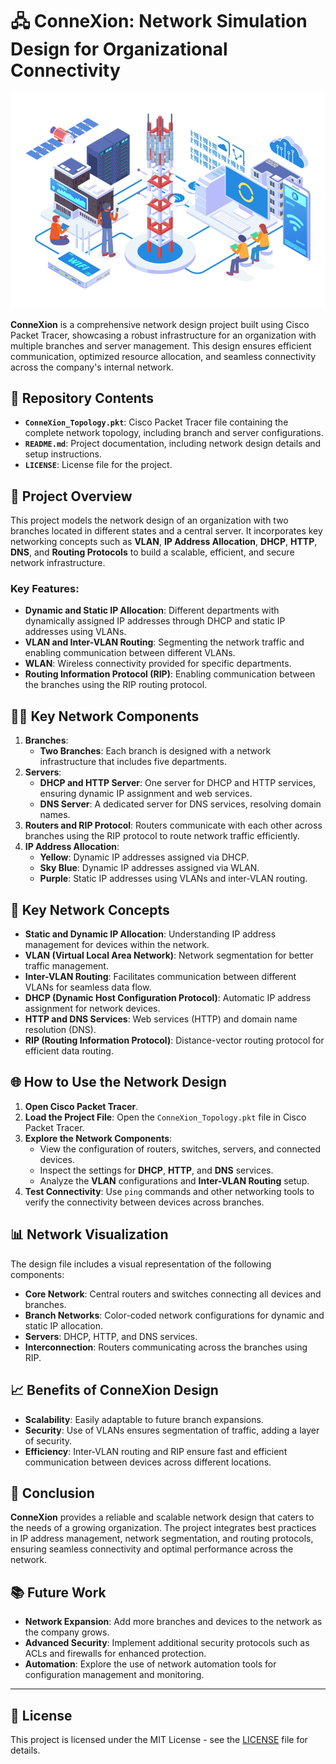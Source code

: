 # 🖧 **ConneXion: Network Simulation Design for Organizational Connectivity**

![Network Design](https://github.com/ahtisham73/ConneXion/blob/f4d7cd73d996b88eb2bede4db4e9f467003b592f/Network-Design.jpg)


**ConneXion** is a comprehensive network design project built using Cisco Packet Tracer, showcasing a robust infrastructure for an organization with multiple branches and server management. This design ensures efficient communication, optimized resource allocation, and seamless connectivity across the company's internal network.

## 📂 **Repository Contents**
- **`ConneXion_Topology.pkt`**: Cisco Packet Tracer file containing the complete network topology, including branch and server configurations.
- **`README.md`**: Project documentation, including network design details and setup instructions.
- **`LICENSE`**: License file for the project.

## 📜 **Project Overview**
This project models the network design of an organization with two branches located in different states and a central server. It incorporates key networking concepts such as **VLAN**, **IP Address Allocation**, **DHCP**, **HTTP**, **DNS**, and **Routing Protocols** to build a scalable, efficient, and secure network infrastructure.

### Key Features:
- **Dynamic and Static IP Allocation**: Different departments with dynamically assigned IP addresses through DHCP and static IP addresses using VLANs.
- **VLAN and Inter-VLAN Routing**: Segmenting the network traffic and enabling communication between different VLANs.
- **WLAN**: Wireless connectivity provided for specific departments.
- **Routing Information Protocol (RIP)**: Enabling communication between the branches using the RIP routing protocol.

## 🧑‍💻 **Key Network Components**
1. **Branches**:
   - **Two Branches**: Each branch is designed with a network infrastructure that includes five departments.
2. **Servers**:
   - **DHCP and HTTP Server**: One server for DHCP and HTTP services, ensuring dynamic IP assignment and web services.
   - **DNS Server**: A dedicated server for DNS services, resolving domain names.
3. **Routers and RIP Protocol**: Routers communicate with each other across branches using the RIP protocol to route network traffic efficiently.
4. **IP Address Allocation**:
   - **Yellow**: Dynamic IP addresses assigned via DHCP.
   - **Sky Blue**: Dynamic IP addresses assigned via WLAN.
   - **Purple**: Static IP addresses using VLANs and inter-VLAN routing.

## 🔧 **Key Network Concepts**
- **Static and Dynamic IP Allocation**: Understanding IP address management for devices within the network.
- **VLAN (Virtual Local Area Network)**: Network segmentation for better traffic management.
- **Inter-VLAN Routing**: Facilitates communication between different VLANs for seamless data flow.
- **DHCP (Dynamic Host Configuration Protocol)**: Automatic IP address assignment for network devices.
- **HTTP and DNS Services**: Web services (HTTP) and domain name resolution (DNS).
- **RIP (Routing Information Protocol)**: Distance-vector routing protocol for efficient data routing.

## 🌐 **How to Use the Network Design**
1. **Open Cisco Packet Tracer**.
2. **Load the Project File**: Open the `ConneXion_Topology.pkt` file in Cisco Packet Tracer.
3. **Explore the Network Components**:
   - View the configuration of routers, switches, servers, and connected devices.
   - Inspect the settings for **DHCP**, **HTTP**, and **DNS** services.
   - Analyze the **VLAN** configurations and **Inter-VLAN Routing** setup.
4. **Test Connectivity**: Use `ping` commands and other networking tools to verify the connectivity between devices across branches.

## 📊 **Network Visualization**
The design file includes a visual representation of the following components:
- **Core Network**: Central routers and switches connecting all devices and branches.
- **Branch Networks**: Color-coded network configurations for dynamic and static IP allocation.
- **Servers**: DHCP, HTTP, and DNS services.
- **Interconnection**: Routers communicating across the branches using RIP.

## 📈 **Benefits of ConneXion Design**
- **Scalability**: Easily adaptable to future branch expansions.
- **Security**: Use of VLANs ensures segmentation of traffic, adding a layer of security.
- **Efficiency**: Inter-VLAN routing and RIP ensure fast and efficient communication between devices across different locations.

## 📝 **Conclusion**
**ConneXion** provides a reliable and scalable network design that caters to the needs of a growing organization. The project integrates best practices in IP address management, network segmentation, and routing protocols, ensuring seamless connectivity and optimal performance across the network.

## 📚 **Future Work**
- **Network Expansion**: Add more branches and devices to the network as the company grows.
- **Advanced Security**: Implement additional security protocols such as ACLs and firewalls for enhanced protection.
- **Automation**: Explore the use of network automation tools for configuration management and monitoring.

---

## 📄 **License**
This project is licensed under the MIT License - see the [LICENSE](LICENSE) file for details.


